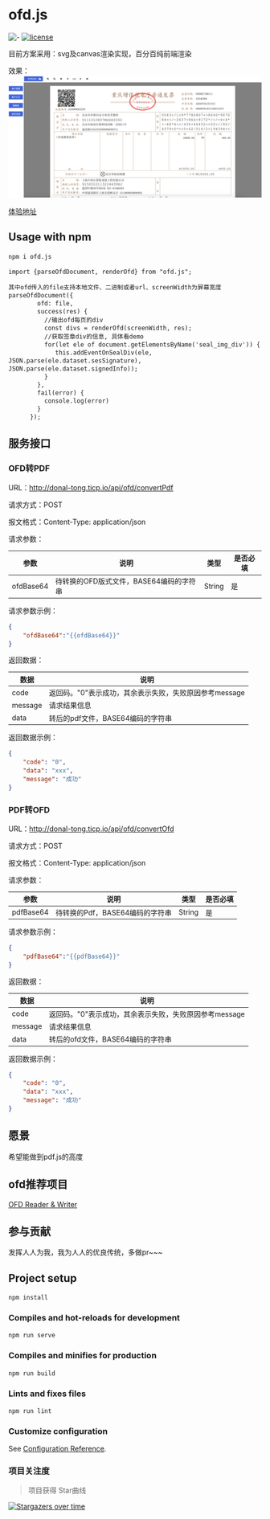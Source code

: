 # ofd.js

![-](https://img.shields.io/badge/language-js-orange.svg) [![license](https://img.shields.io/badge/license-Apache--2.0-blue)](./LICENSE)

目前方案采用：svg及canvas渲染实现，百分百纯前端渲染

效果： 
![示例](./ofd.jpg)

[体验地址](https://51shouzu.xyz/ofd/)

## Usage with npm

```
npm i ofd.js
```

```
import {parseOfdDocument, renderOfd} from "ofd.js";
```

```
其中ofd传入的file支持本地文件、二进制或者url、screenWidth为屏幕宽度
parseOfdDocument({
        ofd: file,
        success(res) {
          //输出ofd每页的div
          const divs = renderOfd(screenWidth, res);
          //获取签章div的信息, 具体看demo
          for(let ele of document.getElementsByName('seal_img_div')) {
             this.addEventOnSealDiv(ele, JSON.parse(ele.dataset.sesSignature), JSON.parse(ele.dataset.signedInfo));
          }
        },
        fail(error) {
          console.log(error)
        }
      });
```

## 服务接口

### OFD转PDF

URL：http://donal-tong.ticp.io/api/ofd/convertPdf

请求方式：POST

报文格式：Content-Type: application/json

请求参数：

| 参数        | 说明                                                         | 类型    | 是否必填 |
| ----------- | ------------------------------------------------------------ | ------- | -------- |
| ofdBase64   | 待转换的OFD版式文件，BASE64编码的字符串                  | String  | 是       |


请求参数示例：

```json
{
    "ofdBase64":"{{ofdBase64}}"
}
```

返回数据：

| 数据    | 说明                                                   |
| ------- | ------------------------------------------------------ |
| code    | 返回码。"0"表示成功，其余表示失败，失败原因参考message |
| message | 请求结果信息                                           |
| data    | 转后的pdf文件，BASE64编码的字符串            |

返回数据示例：

```json
{
	"code": "0",
	"data": "xxx",
	"message": "成功"
}
```

### PDF转OFD

URL：http://donal-tong.ticp.io/api/ofd/convertOfd

请求方式：POST

报文格式：Content-Type: application/json

请求参数：

| 参数        | 说明                                                         | 类型    | 是否必填 |
| ----------- | ------------------------------------------------------------ | ------- | -------- |
| pdfBase64   | 待转换的Pdf，BASE64编码的字符串                  | String  | 是       |


请求参数示例：

```json
{
    "pdfBase64":"{{pdfBase64}}"
}
```

返回数据：

| 数据    | 说明                                                   |
| ------- | ------------------------------------------------------ |
| code    | 返回码。"0"表示成功，其余表示失败，失败原因参考message |
| message | 请求结果信息                                           |
| data    | 转后的ofd文件，BASE64编码的字符串            |

返回数据示例：

```json
{
	"code": "0",
	"data": "xxx",
	"message": "成功"
}
```

## 愿景
希望能做到pdf.js的高度

## ofd推荐项目
[OFD Reader & Writer](https://github.com/Trisia/ofdrw)

## 参与贡献
发挥人人为我，我为人人的优良传统，多做pr~~~

## Project setup
```
npm install
```

### Compiles and hot-reloads for development
```
npm run serve
```

### Compiles and minifies for production
```
npm run build
```

### Lints and fixes files
```
npm run lint
```

### Customize configuration
See [Configuration Reference](https://cli.vuejs.org/config/).

### 项目关注度

> 项目获得 Star曲线

[![Stargazers over time](https://starchart.cc/DLTech21/ofd.js.svg)](https://starchart.cc/DLTech21/ofd.js)

